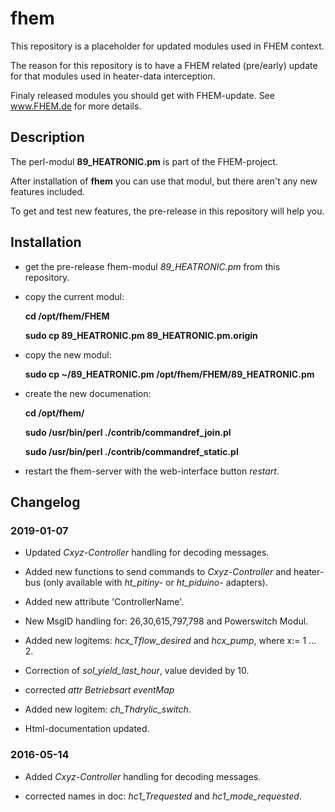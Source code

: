 # fhem
This repository is a placeholder for updated modules used in FHEM context.

The reason for this repository is to have a FHEM related (pre/early) update for that modules
used in heater-data interception.

Finaly released modules you should get with FHEM-update.
See www.FHEM.de for more details.

## Description

The perl-modul **89_HEATRONIC.pm** is part of the FHEM-project.

After installation of **fhem** you can use that modul, but there aren't any new features included.

To get and test new features, the pre-release in this repository will help you.

## Installation

- get the pre-release fhem-modul *89_HEATRONIC.pm* from this repository.

- copy the current modul:
 
    **cd /opt/fhem/FHEM**
  
    **sudo cp 89_HEATRONIC.pm 89_HEATRONIC.pm.origin**

- copy the new modul:

    **sudo cp ~/89_HEATRONIC.pm /opt/fhem/FHEM/89_HEATRONIC.pm**

- create the new documenation:

    **cd /opt/fhem/**

    **sudo /usr/bin/perl ./contrib/commandref_join.pl**

    **sudo /usr/bin/perl ./contrib/commandref_static.pl**

- restart the fhem-server with the web-interface button *restart*.

## Changelog
### 2019-01-07
- Updated *Cxyz-Controller* handling for decoding messages.

- Added new functions to send commands to *Cxyz-Controller* and heater-bus
 (only available with *ht_pitiny-* or *ht_piduino-* adapters).

- Added new attribute 'ControllerName'.

- New MsgID handling for: 26,30,615,797,798 and Powerswitch Modul.

- Added new logitems: *hcx_Tflow_desired* and *hcx_pump*, where x:= 1 ... 2.

- Correction of *sol_yield_last_hour*, value devided by 10.

- corrected *attr Betriebsart eventMap*

- Added new logitem: *ch_Thdrylic_switch*.

- Html-documentation updated.

### 2016-05-14
- Added *Cxyz-Controller* handling for decoding messages.

- corrected names in doc: *hc1_Trequested* and *hc1_mode_requested*.


